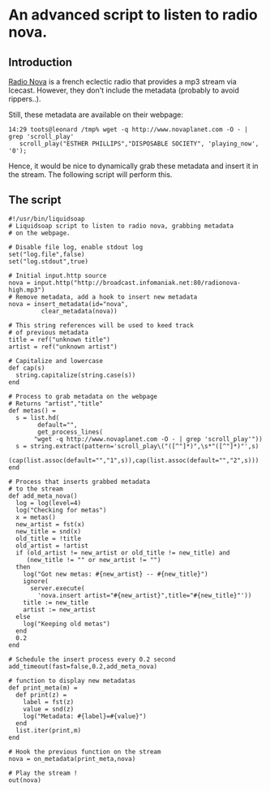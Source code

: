 An advanced script to listen to radio nova.
===========================================
Introduction
------------
[Radio Nova](http://www.novaplanet.com/) is a french eclectic radio that provides a mp3 stream
via Icecast. However, they don't include the metadata (probably to avoid rippers..).

Still, these metadata are available on their webpage:
```
14:29 toots@leonard /tmp% wget -q http://www.novaplanet.com -O - | grep 'scroll_play'
   scroll_play("ESTHER PHILLIPS","DISPOSABLE SOCIETY", 'playing_now', '0');
```

Hence, it would be nice to dynamically grab these metadata and insert it in the stream. The following 
script will perform this.

The script
----------
```liquidsoap
#!/usr/bin/liquidsoap
# Liquidsoap script to listen to radio nova, grabbing metadata
# on the webpage.

# Disable file log, enable stdout log
set("log.file",false)
set("log.stdout",true)

# Initial input.http source
nova = input.http("http://broadcast.infomaniak.net:80/radionova-high.mp3")
# Remove metadata, add a hook to insert new metadata
nova = insert_metadata(id="nova",
         clear_metadata(nova))

# This string references will be used to keed track
# of previous metadata
title = ref("unknown title")
artist = ref("unknown artist")

# Capitalize and lowercase
def cap(s)
  string.capitalize(string.case(s))
end

# Process to grab metadata on the webpage
# Returns "artist","title"
def metas() = 
  s = list.hd(
        default="",
        get_process_lines(
	   "wget -q http://www.novaplanet.com -O - | grep 'scroll_play'"))
  s = string.extract(pattern='scroll_play\("([^"]*)",\s*"([^"]*)"',s)
  (cap(list.assoc(default="","1",s)),cap(list.assoc(default="","2",s)))
end

# Process that inserts grabbed metadata
# to the stream
def add_meta_nova()
  log = log(level=4)
  log("Checking for metas")
  x = metas()
  new_artist = fst(x)
  new_title = snd(x)
  old_title = !title
  old_artist = !artist
  if (old_artist != new_artist or old_title != new_title) and 
     (new_title != "" or new_artist != "") 
  then
    log("Got new metas: #{new_artist} -- #{new_title}")
    ignore(
      server.execute(
        'nova.insert artist="#{new_artist}",title="#{new_title}"'))
    title := new_title
    artist := new_artist
  else
    log("Keeping old metas")
  end
  0.2
end

# Schedule the insert process every 0.2 second
add_timeout(fast=false,0.2,add_meta_nova)

# function to display new metadatas
def print_meta(m) = 
  def print(z) = 
    label = fst(z)
    value = snd(z)
    log("Metadata: #{label}=#{value}")
  end
  list.iter(print,m)
end

# Hook the previous function on the stream
nova = on_metadata(print_meta,nova)

# Play the stream !
out(nova)
```


